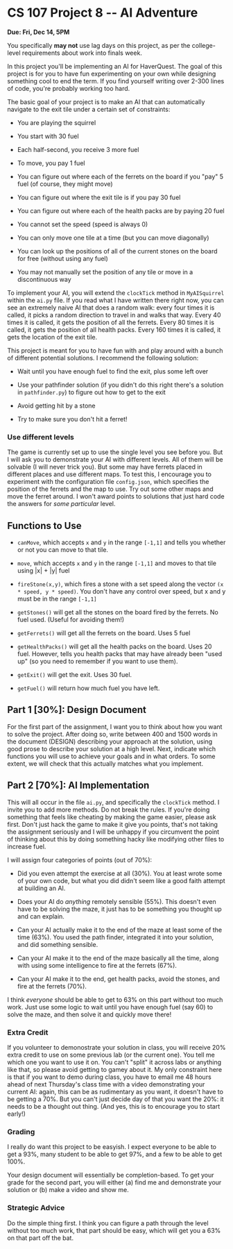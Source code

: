 # CS 107 Project 8 -- AI Adventure

**Due: Fri, Dec 14, 5PM**

You specifically **may not** use lag days on this project, as per the
college-level requirements about work into finals week.

In this project you'll be implementing an AI for HaverQuest. The goal
of this project is for you to have fun experimenting on your own while
designing something cool to end the term. If you find yourself writing
over 2-300 lines of code, you're probably working too hard.

The basic goal of your project is to make an AI that can automatically
navigate to the exit tile under a certain set of constraints:

- You are playing the squirrel

- You start with 30 fuel

- Each half-second, you receive 3 more fuel

- To move, you pay 1 fuel

- You can figure out where each of the ferrets on the board if you
  "pay" 5 fuel (of course, they might move)

- You can figure out where the exit tile is if you pay 30 fuel

- You can figure out where each of the health packs are by paying 20
  fuel

- You cannot set the speed (speed is always 0)

- You can only move one tile at a time (but you can move diagonally)

- You can look up the positions of all of the current stones on the
  board for free (without using any fuel)

- You may not manually set the position of any tile or move in a
  discontinuous way

To implement your AI, you will extend the `clockTick` method in
`MyAISquirrel` within the `ai.py` file. If you read what I have
written there right now, you can see an extremely naive AI that does a
random walk: every four times it is called, it picks a random
direction to travel in and walks that way. Every 40 times it is
called, it gets the position of all the ferrets. Every 80 times it is
called, it gets the position of all health packs. Every 160 times it
is called, it gets the location of the exit tile.

This project is meant for you to have fun with and play around with a
bunch of different potential solutions. I recommend the following
solution:

- Wait until you have enough fuel to find the exit, plus some left
  over

- Use your pathfinder solution (if you didn't do this right there's a
  solution in `pathfinder.py`) to figure out how to get to the exit

- Avoid getting hit by a stone

- Try to make sure you don't hit a ferret!

### Use different levels

The game is currently set up to use the single level you see before
you. But I will ask you to demonstrate your AI with different
levels. All of them will be solvable (I will never trick you). But
some may have ferrets placed in different places and use different
maps. To test this, I encourage you to experiment with the
configuration file `config.json`, which specifies the position of the
ferrets and the map to use. Try out some other maps and move the
ferret around. I won't award points to solutions that just hard code
the answers for *some particular* level.

## Functions to Use

- `canMove`, which accepts `x` and `y` in the range `[-1,1]` and tells
  you whether or not you can move to that tile.

- `move`, which accepts `x` and `y` in the range `[-1,1]` and moves to
  that tile using |x| + |y| fuel

- `fireStone(x,y)`, which fires a stone with a set speed along the
  vector `(x * speed, y * speed)`. You don't have any control over
  speed, but x and y must be in the range `[-1,1]`

- `getStones()` will get all the stones on the board fired by the
  ferrets. No fuel used. (Useful for avoiding them!)

- `getFerrets()` will get all the ferrets on the board. Uses 5 fuel

- `getHealthPacks()` will get all the health packs on the board. Uses 20
  fuel. However, tells you health packs that may have already been
  "used up" (so you need to remember if you want to use them).
  
- `getExit()` will get the exit. Uses 30 fuel.

- `getFuel()` will return how much fuel you have left.

## Part 1 [30%]: Design Document

For the first part of the assignment, I want you to think about how
you want to solve the project. After doing so, write between 400 and
1500 words in the document (DESIGN) describing your approach at the
solution, using good prose to describe your solution at a high
level. Next, indicate which functions you will use to achieve your
goals and in what orders. To some extent, we will check that this
actually matches what you implement.

## Part 2 [70%]: AI Implementation

This will all occur in the file `ai.py`, and specifically the
`clockTick` method. I invite you to add more methods. Do not break the
rules. If you're doing something that feels like cheating by making
the game easier, please ask first. Don't just hack the game to make it
give you points, that's not taking the assignment seriously and I will
be unhappy if you circumvent the point of thinking about this by doing
something hacky like modifying other files to increase fuel.

I will assign four categories of points (out of 70%):

- Did you even attempt the exercise at all (30%). You at least wrote
  some of your own code, but what you did didn't seem like a good
  faith attempt at building an AI.

- Does your AI do *anything* remotely sensible (55%). This doesn't
  even have to be solving the maze, it just has to be something you
  thought up and can explain.

- Can your AI actually make it to the end of the maze at least some of
  the time (63%). You used the path finder, integrated it into your
  solution, and did something sensible.

- Can your AI make it to the end of the maze basically all the time,
  along with using some intelligence to fire at the ferrets (67%).

- Can your AI make it to the end, get health packs, avoid the stones,
  and fire at the ferrets (70%).

I think *everyone* should be able to get to 63% on this part without
too much work. Just use some logic to wait until you have enough fuel
(say 60) to solve the maze, and then solve it and quickly move there!

### Extra Credit

If you volunteer to demonostrate your solution in class, you will
receive 20% extra credit to use on some previous lab (or the current
one). You tell me which one you want to use it on. You can't "split"
it across labs or anything like that, so please avoid getting to gamey
about it. My only constraint here is that if you want to demo during
class, you have to email me 48 hours ahead of next Thursday's class
time with a video demonstrating your current AI: again, this can be as
rudimentary as you want, it doesn't have to be getting a 70%. But you
can't just decide day of that you want the 20%: it needs to be a
thought out thing. (And yes, this is to encourage you to start early!)

### Grading

I really do want this project to be easyish. I expect everyone to be
able to get a 93%, many student to be able to get 97%, and a few to be
able to get 100%.

Your design document will essentially be completion-based.  To get
your grade for the second part, you will either (a) find me and
demonstrate your solution or (b) make a video and show me.

### Strategic Advice

Do the simple thing first. I think you can figure a path through the
level without too much work, that part should be easy, which will get
you a 63% on that part off the bat.
